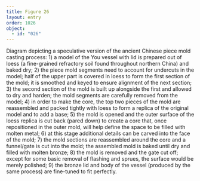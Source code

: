 ```yaml
---
title: Figure 26
layout: entry
order: 1026
object:
  - id: "026"
---
```


Diagram depicting a speculative version of the ancient Chinese piece mold casting process: 1) a model of the You vessel with lid is prepared out of loess (a fine-grained refractory soil found throughout northern China) and baked dry; 2) the piece mold segments need to account for undercuts in the model; half of the upper part is covered in loess to form the first section of the mold; it is smoothed and keyed to ensure alignment of the next section; 3) the second section of the mold is built up alongside the first and allowed to dry and harden; the mold segments are carefully removed from the model; 4) in order to make the core, the top two pieces of the mold are reassembled and packed tightly with loess to form a replica of the original model and to add a base; 5) the mold is opened and the outer surface of the loess replica is cut back (pared down) to create a core that, once repositioned in the outer mold, will help define the space to be filled with molten metal; 6) at this stage additional details can be carved into the face of the mold; 7) the mold sections are reassembled around the core and a funnel/gate is cut into the mold; the assembled mold is baked until dry and filled with molten bronze; 8) the mold is removed and the gate cut off; except for some basic removal of flashing and sprues, the surface would be merely polished; 9) the bronze lid and body of the vessel (produced by the same process) are fine-tuned to fit perfectly.
